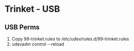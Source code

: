 # Trinket - USB

## USB Perms
1. Copy 99-trinket.rules to /etc/udev/rules.d/99-trinket.rules
2. udevadm control --reload
